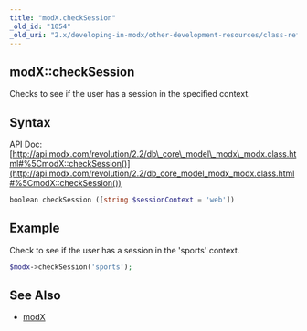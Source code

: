 ```yaml
---
title: "modX.checkSession"
_old_id: "1054"
_old_uri: "2.x/developing-in-modx/other-development-resources/class-reference/modx/modx.checksession"
---
```


## modX::checkSession

Checks to see if the user has a session in the specified context.

## Syntax

API Doc: [http://api.modx.com/revolution/2.2/db\_core\_model\_modx\_modx.class.html#%5CmodX::checkSession()](http://api.modx.com/revolution/2.2/db_core_model_modx_modx.class.html#%5CmodX::checkSession())

``` php 
boolean checkSession ([string $sessionContext = 'web'])
```

## Example

Check to see if the user has a session in the 'sports' context.

``` php 
$modx->checkSession('sports');
```

## See Also

- [modX](extending-modx/core-model/modx "modX")